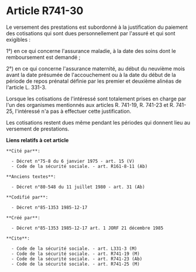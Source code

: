 # Article R741-30

Le versement des prestations est subordonné à la justification du paiement des cotisations qui sont dues personnellement par
l'assuré et qui sont exigibles : 

1°) en ce qui concerne l'assurance maladie, à la date des soins dont le remboursement est demandé ; 

2°) en ce qui concerne l'assurance maternité, au début du neuvième mois avant la date présumée de l'accouchement ou à la date
du début de la période de repos prénatal définie par les premier et deuxième alinéas de l'article L. 331-3. 

Lorsque les cotisations de l'intéressé sont totalement prises en charge par l'un des organismes mentionnés aux articles R.
741-19, R. 741-23 et R. 741-25, l'intéressé n'a pas à effectuer cette justification. 

Les cotisations restent dues même pendant les périodes qui donnent lieu au versement de prestations.

**Liens relatifs à cet article**

	**Cité par**:

	  - Décret n°75-8 du 6 janvier 1975 - art. 15 (V)
	  - Code de la sécurité sociale. - art. R161-8-11 (Ab)

	**Anciens textes**:

	  - Décret n°80-548 du 11 juillet 1980 - art. 31 (Ab)

	**Codifié par**:

	  - Décret n°85-1353 1985-12-17

	**Créé par**:

	  - Décret n°85-1353 1985-12-17 art. 1 JORF 21 décembre 1985

	**Cite**:

	  - Code de la sécurité sociale. - art. L331-3 (M)
	  - Code de la sécurité sociale. - art. R741-19 (M)
	  - Code de la sécurité sociale. - art. R741-23 (Ab)
	  - Code de la sécurité sociale. - art. R741-25 (M)
